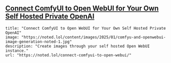 ## [Connect ComfyUI to Open WebUI for Your Own Self Hosted Private OpenAI](https://noted.lol/connect-comfyui-to-open-webui/)

```embed
title: "Connect ComfyUI to Open WebUI for Your Own Self Hosted Private OpenAI"
image: "https://noted.lol/content/images/2025/01/comfyu-and-openwebui-image-generation-noted-1.jpg"
description: "Create images through your self hosted Open WebUI instance."
url: "https://noted.lol/connect-comfyui-to-open-webui/"
```

